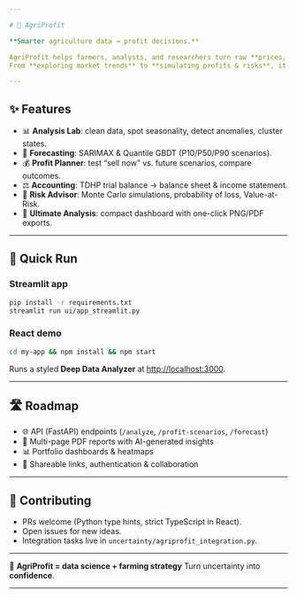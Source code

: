 ```yaml
---

# 🌾 AgriProfit

**Smarter agriculture data → profit decisions.**

AgriProfit helps farmers, analysts, and researchers turn raw **prices, yields, and finance data** into clear insights.
From **exploring market trends** to **simulating profits & risks**, it’s your all-in-one toolkit for data-driven farming.

---
```


## ✨ Features

* 📊 **Analysis Lab**: clean data, spot seasonality, detect anomalies, cluster states.
* 🔮 **Forecasting**: SARIMAX & Quantile GBDT (P10/P50/P90 scenarios).
* 💰 **Profit Planner**: test “sell now” vs. future scenarios, compare outcomes.
* ⚖️ **Accounting**: TDHP trial balance → balance sheet & income statement.
* 🎲 **Risk Advisor**: Monte Carlo simulations, probability of loss, Value-at-Risk.
* 🔬 **Ultimate Analysis**: compact dashboard with one-click PNG/PDF exports.

---

## 🚀 Quick Run

### Streamlit app

```bash
pip install -r requirements.txt
streamlit run ui/app_streamlit.py
```

### React demo

```bash
cd my-app && npm install && npm start
```

Runs a styled **Deep Data Analyzer** at [http://localhost:3000](http://localhost:3000).

---

## 🛣️ Roadmap

* 🌐 API (FastAPI) endpoints (`/analyze`, `/profit-scenarios`, `/forecast`)
* 📑 Multi-page PDF reports with AI-generated insights
* 📊 Portfolio dashboards & heatmaps
* 🔗 Shareable links, authentication & collaboration

---

## 🤝 Contributing

* PRs welcome (Python type hints, strict TypeScript in React).
* Open issues for new ideas.
* Integration tasks live in `uncertainty/agriprofit_integration.py`.

---

🚜 **AgriProfit = data science + farming strategy**
Turn uncertainty into **confidence**.

---
